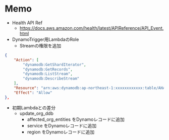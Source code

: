 # Memo
- Health API Ref
  - https://docs.aws.amazon.com/health/latest/APIReference/API_Event.html
- DynamoTrigger用LambdaのRole
  - Streamの権限を追加
```Json
{
    "Action": [
        "dynamodb:GetShardIterator",
        "dynamodb:GetRecords",
        "dynamodb:ListStream",
        "dynamodb:DescribeStream"
    ],
    "Resource": "arn:aws:dynamodb:ap-northeast-1:xxxxxxxxxxxx:table/AHA-Deployment-DynamoDBTable-968VOP84UULQ/stream/*",
    "Effect": "Allow"
},
```
- 初期Lambdaとの差分
  - update_org_ddb
    - affected_org_entities をDynamoレコードに追加
    - service をDynamoレコードに追加
    - region をDynamoレコードに追加
